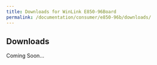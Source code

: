 ```yaml
---
title: Downloads for WinLink E850-96Board
permalink: /documentation/consumer/e850-96b/downloads/
---
```

## Downloads

Coming Soon...